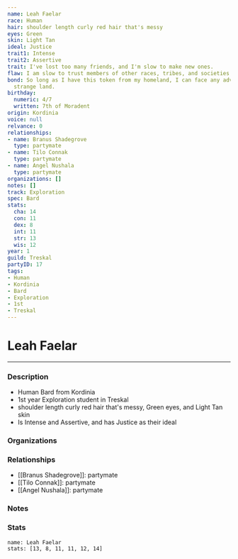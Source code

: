 ```yaml
---
name: Leah Faelar
race: Human
hair: shoulder length curly red hair that's messy
eyes: Green
skin: Light Tan
ideal: Justice
trait1: Intense
trait2: Assertive
trait: I've lost too many friends, and I'm slow to make new ones.
flaw: I am slow to trust members of other races, tribes, and societies.
bond: So long as I have this token from my homeland, I can face any adversity in this
  strange land.
birthday:
  numeric: 4/7
  written: 7th of Moradent
origin: Kordinia
voice: null
relvance: 0
relationships:
- name: Branus Shadegrove
  type: partymate
- name: Tilo Connak
  type: partymate
- name: Angel Nushala
  type: partymate
organizations: []
notes: []
track: Exploration
spec: Bard
stats:
  cha: 14
  con: 11
  dex: 8
  int: 11
  str: 13
  wis: 12
year: 1
guild: Treskal
partyID: 17
tags:
- Human
- Kordinia
- Bard
- Exploration
- 1st
- Treskal
---
```

# Leah Faelar
---
### Description
- Human Bard from Kordinia
- 1st year Exploration student in Treskal
- shoulder length curly red hair that's messy, Green eyes, and Light Tan skin
- Is Intense and Assertive, and has Justice as their ideal

### Organizations

### Relationships
- [[Branus Shadegrove]]: partymate
- [[Tilo Connak]]: partymate
- [[Angel Nushala]]: partymate

### Notes

### Stats
```statblock
name: Leah Faelar
stats: [13, 8, 11, 11, 12, 14]
```